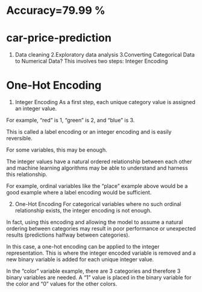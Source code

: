 # Accuracy=79.99 %
# car-price-prediction
1. Data cleaning
2.Exploratory data analysis
3.Converting Categorical Data to Numerical Data?
 This involves two steps:
Integer Encoding
# One-Hot Encoding
1. Integer Encoding
As a first step, each unique category value is assigned an integer value.

For example, “red” is 1, “green” is 2, and “blue” is 3.

This is called a label encoding or an integer encoding and is easily reversible.

For some variables, this may be enough.

The integer values have a natural ordered relationship between each other and machine learning algorithms may be able to understand and harness this relationship.

For example, ordinal variables like the “place” example above would be a good example where a label encoding would be sufficient.

2. One-Hot Encoding
For categorical variables where no such ordinal relationship exists, the integer encoding is not enough.

In fact, using this encoding and allowing the model to assume a natural ordering between categories may result in poor performance or unexpected results (predictions halfway between categories).

In this case, a one-hot encoding can be applied to the integer representation. This is where the integer encoded variable is removed and a new binary variable is added for each unique integer value.

In the “color” variable example, there are 3 categories and therefore 3 binary variables are needed. A “1” value is placed in the binary variable for the color and “0” values for the other colors.
